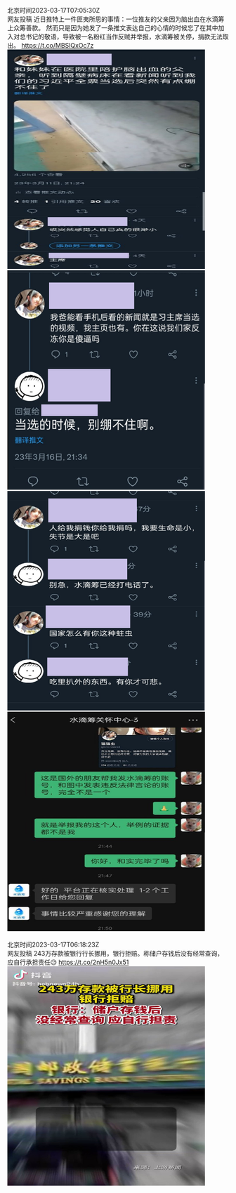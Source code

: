 北京时间2023-03-17T07:05:30Z<br>网友投稿
近日推特上一件匪夷所思的事情：一位推友的父亲因为脑出血在水滴筹上众筹善款。
然而只是因为她发了一条推文表达自己的心情的时候忘了在其中加入对总书记的敬语，导致被一名粉红当作反贼并举报，水滴筹被关停，捐款无法取出。 https://t.co/MBSlQxOc7z<br><img src='/temp/image/2023/w-Month-3/1636503987997356038_0.jpg' width='450' height='500'><img src='/temp/image/2023/w-Month-3/1636503987997356038_1.jpg' width='450' height='500'><img src='/temp/image/2023/w-Month-3/1636503987997356038_2.jpg' width='450' height='500'><img src='/temp/image/2023/w-Month-3/1636503987997356038_3.jpg' width='450' height='500'><br><br>北京时间2023-03-17T06:18:23Z<br>网友投稿
243万存款被银行行长挪用，银行拒赔。称储户存钱后没有经常查询，应自行承担责任😥 https://t.co/2nH5n0Jx51<br><img src='/temp/video/2023/w-Month-3/i-Day-17/whyyoutouzhele/1636492130750279681_0.jpg' width='450' height='500'><br><br>
